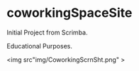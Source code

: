 # coworkingSpaceSite

Initial Project from Scrimba. 

Educational Purposes. 

<img src"img/CoworkingScrnSht.png" >
